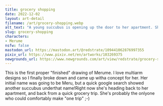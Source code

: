 ```yaml
---
title: grocery shopping
date: 2022-12-02
layout: art-detail
filename: /art/grocery-shopping.webp
alt_text: "A young succubus is opening up the door to her apartment. She has pale blue hair, red eyes and is looking out in the distance.She has four arms, one of which is turning the knob to the door. Another two hands are holding grocery bags, and the lastis inside of her jacket pocket. She is wearing a red jacket, and dark gray shorts."
slug: grocery-shopping
characters:
- Merume
nsfw: false
mastodon_url: https://mastodon.art/@redstrate/109441062876997355
pixiv_url: https://www.pixiv.net/en/artworks/103269375
newgrounds_url: https://www.newgrounds.com/art/view/redstrate/grocery-shopping
---
```

This is the first proper "finished" drawing of Merume. I love multiarm designs so I finally broke down and came up witha concept for her. Her initial name was going to be Meru, but a quick google search showed another succubus underthat name!Right now she's heading back to her apartment, and back from a quick grocery trip. She's probably the onlyone who could comfortably make "one trip" ;-)
